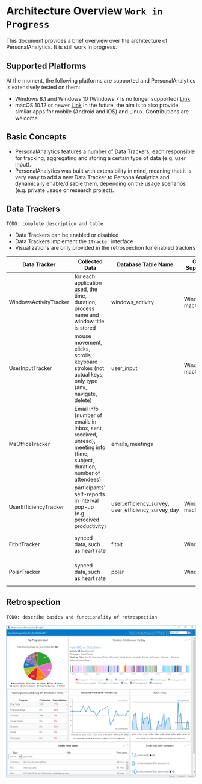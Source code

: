 # Architecture Overview `Work in Progress`

This document provides a brief overview over the architecture of PersonalAnalytics. It is still work in progress.

## Supported Platforms
At the moment, the following platforms are supported and PersonalAnalytics is extensively tested on them:
- Windows 8.1 and Windows 10 (Windows 7 is no longer supported) [Link](https://github.com/HASE-UZH/PersonalAnalytics/tree/dev-am/src/windows/)
- macOS 10.12 or newer [Link](https://github.com/HASE-UZH/PersonalAnalytics/tree/dev-am/src/macOS/)
In the future, the aim is to also provide similar apps for mobile (Android and iOS) and Linux. Contributions are welcome.

## Basic Concepts
- PersonalAnalytics features a number of Data Trackers, each responsible for tracking, aggregating and storing a certain type of data (e.g. user input).
- PersonalAnalytics was built with extensibility in mind, meaning that it is very easy to add a new Data Tracker to PersonalAnalytics and dynamically enable/disable them, depending on the usage scenarios (e.g. private usage or research project).

## Data Trackers
`TODO: complete description and table`
- Data Trackers can be enabled or disabled
- Data Trackers implement the `ITracker` interface
- Visualizations are only provided in the retrospection for enabled trackers

| Data Tracker           | Collected Data | Database Table Name | OS Support | Maturity |
|------------------------|----------------|---------------------|------------|----------|
| WindowsActivityTracker | for each application used, the time, duration, process name and window title is stored | windows_activity | Windows, macOS | frequently used |
| UserInputTracker       | mouse movement, clicks, scrolls; keyboard strokes (not actual keys, only type (any, navigate, delete) | user_input | Windows, macOS | frequently used |
| MsOfficeTracker        | Email info (number of emails in inbox, sent, received, unread), meeting info (time, subject, duration, number of attendees) | emails, meetings |          | Windows | frequently used |
| UserEfficiencyTracker  | participants' self-reports in interval pop-up (e.g. perceived productivity) | user_efficiency_survey, user_efficiency_survey_day | Windows, macOS | frequently used |
| FitbitTracker          | synced data, such as heart rate | fitbit | Windows | not actively tested for 1-2 years |
| PolarTracker          | synced data, such as heart rate | polar | Windows | not actively tested for 1-2 years |

## Retrospection
`TODO: describe basics and functionality of retrospection`


![Retrospection Screenshot](./images/retrospection_screenshot.png?raw=true)
